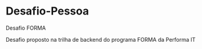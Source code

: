 # Desafio-Pessoa
Desafio FORMA

Desafio proposto na trilha de backend do programa FORMA da Performa IT
